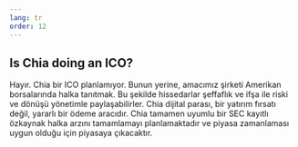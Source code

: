 ```yaml
---
lang: tr
order: 12
---
```


Is Chia doing an ICO?
-----------------------

Hayır. Chia bir ICO planlamıyor. Bunun yerine, amacımız şirketi Amerikan borsalarında halka tanıtmak. Bu şekilde hissedarlar şeffaflık ve ifşa ile riski ve dönüşü yönetimle paylaşabilirler. Chia dijital parası, bir yatırım fırsatı değil, yararlı bir ödeme aracıdır. Chia tamamen uyumlu bir SEC kayıtlı özkaynak halka arzını tamamlamayı planlamaktadır ve piyasa zamanlaması uygun olduğu için piyasaya çıkacaktır.
